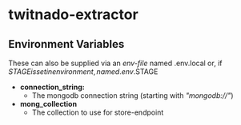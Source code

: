 # twitnado-extractor

## Environment Variables
These can also be supplied via an _env-file_ named .env.local or, if $STAGE is set in environment, named .env.$STAGE

- **connection_string:**
    - The mongodb connection string (starting with _"mongodb://"_)
- **mong_collection**
    - The collection to use for store-endpoint